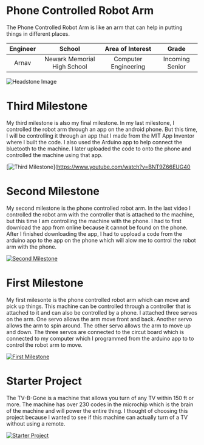 ﻿# Phone Controlled Robot Arm
The Phone Controlled Robot Arm is like an arm that can help in putting things in different places.

| **Engineer** | **School** | **Area of Interest** | **Grade** |
|:--:|:--:|:--:|:--:|
| Arnav | Newark Memorial High School | Computer Engineering | Incoming Senior

![Headstone Image](https://lh3.googleusercontent.com/pw/AM-JKLUSG0K8ON-Ab3_1aU3XwLxjv28zRh_vHYyAIkcx3Nt9IBGkAwlk1qi4LlFvMJRIlqXZk6etjIYZiZlt9Hi3hZYxzZdLI7kBTJ5GkxT19ItaA7MnA8hQsavm3ieMO8-JHW515mYKehlIfQHpXUM7WvRl=w904-h903-no?authuser=0)

# Third Milestone
My third milestone is also my final milestone. In my last milestone, I controlled the robot arm through an app on the android phone. But this time, I will be controlling it through an app that I made from the MIT App Inventor where I built the code. I also used the Arduino app to help connect the bluetooth to the machine. I later uploaded the code to onto the phone and controlled the machine using that app. 

[![Third Milestone](https://i3.ytimg.com/vi/BNT9Z66EUG4/maxresdefault.jpg)](https://www.youtube.com/watch?v=BNT9Z66EUG40

# Second Milestone
My second milestone is the phone controlled robot arm. In the last video I controlled the robot arm with the controller that is attached to the machine, but this time I am controlling the machine with the phone. I had to first download the app from online because it cannot be found on the phone. After I finished downloading the app, I had to uppload a code from the arduino app to the app on the phone which will alow me to control the robot arm with the phone.

[![Second Milestone](https://img.youtube.com/vi/l3_JzKz9lV8/0.jpg)](https://www.youtube.com/watch?v=l3_JzKz9lV8)

# First Milestone
My first milesonte is the phone controlled robot arm which can move and pick up things. This machine can be controlled through a controller that is attached to it and can also be controlled by a phone. I attached three servos on the arm. One servo allows the arm move front and back. Another servo allows the arm to spin around. The other servo allows the arm to move up and down. The three servos are connected to the circut board which is connected to my computer which I programmed from the arduino app to to control the robot arm to move.

[![First Milestone](https://img.youtube.com/vi/CLwuXl63XMk/0.jpg)](https://www.youtube.com/watch?v=CLwuXl63XMk)

# Starter Project
The TV-B-Gone is a machine that allows you turn of any TV within 150 ft or more. The machine has over 230 codes in the microchip which is the brain of the machine and will power the entire thing. I thought of choosing this project because I wanted to see if this machine can actually turn of a TV without using a remote. 

[![Starter Project](https://img.youtube.com/vi/ksk7sphbKAM/0.jpg)](https://www.youtube.com/watch?v=ksk7sphbKAM&t=1s)
